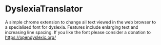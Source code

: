 # DyslexiaTranslator
A simple chrome extension to change all text viewed in the web browser to a specialised font for dyslexia. Features include enlarging text and increasing line spacing.
If you like the font please consider a donation to https://opendyslexic.org/
